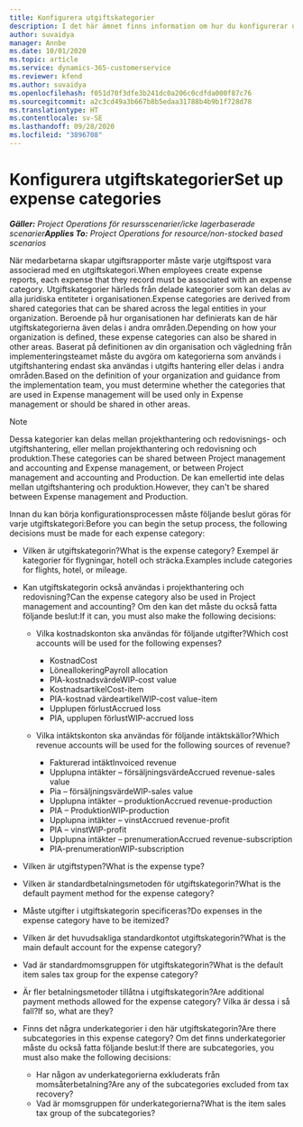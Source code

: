 ```yaml
---
title: Konfigurera utgiftskategorier
description: I det här ämnet finns information om hur du konfigurerar utgiftskategorier och delade kategorier för utgiftsrapporter.
author: suvaidya
manager: Annbe
ms.date: 10/01/2020
ms.topic: article
ms.service: dynamics-365-customerservice
ms.reviewer: kfend
ms.author: suvaidya
ms.openlocfilehash: f051d70f3dfe3b241dc0a206c0cdfda000f87c76
ms.sourcegitcommit: a2c3cd49a3b667b8b5edaa31788b4b9b1f728d78
ms.translationtype: HT
ms.contentlocale: sv-SE
ms.lasthandoff: 09/28/2020
ms.locfileid: "3896708"
---
```

# <a name="set-up-expense-categories"></a><span data-ttu-id="5464b-103">Konfigurera utgiftskategorier</span><span class="sxs-lookup"><span data-stu-id="5464b-103">Set up expense categories</span></span>

<span data-ttu-id="5464b-104">_**Gäller:** Project Operations för resursscenarier/icke lagerbaserade scenarier_</span><span class="sxs-lookup"><span data-stu-id="5464b-104">_**Applies To:** Project Operations for resource/non-stocked based scenarios_</span></span>

<span data-ttu-id="5464b-105">När medarbetarna skapar utgiftsrapporter måste varje utgiftspost vara associerad med en utgiftskategori.</span><span class="sxs-lookup"><span data-stu-id="5464b-105">When employees create expense reports, each expense that they record must be associated with an expense category.</span></span> <span data-ttu-id="5464b-106">Utgiftskategorier härleds från delade kategorier som kan delas av alla juridiska entiteter i organisationen.</span><span class="sxs-lookup"><span data-stu-id="5464b-106">Expense categories are derived from shared categories that can be shared across the legal entities in your organization.</span></span> <span data-ttu-id="5464b-107">Beroende på hur organisationen har definierats kan de här utgiftskategorierna även delas i andra områden.</span><span class="sxs-lookup"><span data-stu-id="5464b-107">Depending on how your organization is defined, these expense categories can also be shared in other areas.</span></span> <span data-ttu-id="5464b-108">Baserat på definitionen av din organisation och vägledning från implementeringsteamet måste du avgöra om kategorierna som används i utgiftshantering endast ska användas i utgifts hantering eller delas i andra områden.</span><span class="sxs-lookup"><span data-stu-id="5464b-108">Based on the definition of your organization and guidance from the implementation team, you must determine whether the categories that are used in Expense management will be used only in Expense management or should be shared in other areas.</span></span>

> [!NOTE]
> <span data-ttu-id="5464b-109">Dessa kategorier kan delas mellan projekthantering och redovisnings- och utgiftshantering, eller mellan projekthantering och redovisning och produktion.</span><span class="sxs-lookup"><span data-stu-id="5464b-109">These categories can be shared between Project management and accounting and Expense management, or between Project management and accounting and Production.</span></span> <span data-ttu-id="5464b-110">De kan emellertid inte delas mellan utgiftshantering och produktion.</span><span class="sxs-lookup"><span data-stu-id="5464b-110">However, they can't be shared between Expense management and Production.</span></span>

<span data-ttu-id="5464b-111">Innan du kan börja konfigurationsprocessen måste följande beslut göras för varje utgiftskategori:</span><span class="sxs-lookup"><span data-stu-id="5464b-111">Before you can begin the setup process, the following decisions must be made for each expense category:</span></span>

- <span data-ttu-id="5464b-112">Vilken är utgiftskategorin?</span><span class="sxs-lookup"><span data-stu-id="5464b-112">What is the expense category?</span></span> <span data-ttu-id="5464b-113">Exempel är kategorier för flygningar, hotell och sträcka.</span><span class="sxs-lookup"><span data-stu-id="5464b-113">Examples include categories for flights, hotel, or mileage.</span></span>
- <span data-ttu-id="5464b-114">Kan utgiftskategorin också användas i projekthantering och redovisning?</span><span class="sxs-lookup"><span data-stu-id="5464b-114">Can the expense category also be used in Project management and accounting?</span></span> <span data-ttu-id="5464b-115">Om den kan det måste du också fatta följande beslut:</span><span class="sxs-lookup"><span data-stu-id="5464b-115">If it can, you must also make the following decisions:</span></span>

    - <span data-ttu-id="5464b-116">Vilka kostnadskonton ska användas för följande utgifter?</span><span class="sxs-lookup"><span data-stu-id="5464b-116">Which cost accounts will be used for the following expenses?</span></span>

        - <span data-ttu-id="5464b-117">Kostnad</span><span class="sxs-lookup"><span data-stu-id="5464b-117">Cost</span></span>
        - <span data-ttu-id="5464b-118">Löneallokering</span><span class="sxs-lookup"><span data-stu-id="5464b-118">Payroll allocation</span></span>
        - <span data-ttu-id="5464b-119">PIA-kostnadsvärde</span><span class="sxs-lookup"><span data-stu-id="5464b-119">WIP-cost value</span></span>
        - <span data-ttu-id="5464b-120">Kostnadsartikel</span><span class="sxs-lookup"><span data-stu-id="5464b-120">Cost-item</span></span>
        - <span data-ttu-id="5464b-121">PIA-kostnad värdeartikel</span><span class="sxs-lookup"><span data-stu-id="5464b-121">WIP-cost value-item</span></span>
        - <span data-ttu-id="5464b-122">Upplupen förlust</span><span class="sxs-lookup"><span data-stu-id="5464b-122">Accrued loss</span></span>
        - <span data-ttu-id="5464b-123">PIA, upplupen förlust</span><span class="sxs-lookup"><span data-stu-id="5464b-123">WIP-accrued loss</span></span>

    - <span data-ttu-id="5464b-124">Vilka intäktskonton ska användas för följande intäktskällor?</span><span class="sxs-lookup"><span data-stu-id="5464b-124">Which revenue accounts will be used for the following sources of revenue?</span></span>

        - <span data-ttu-id="5464b-125">Fakturerad intäkt</span><span class="sxs-lookup"><span data-stu-id="5464b-125">Invoiced revenue</span></span>
        - <span data-ttu-id="5464b-126">Upplupna intäkter – försäljningsvärde</span><span class="sxs-lookup"><span data-stu-id="5464b-126">Accrued revenue-sales value</span></span>
        - <span data-ttu-id="5464b-127">Pia – försäljningsvärde</span><span class="sxs-lookup"><span data-stu-id="5464b-127">WIP-sales value</span></span>
        - <span data-ttu-id="5464b-128">Upplupna intäkter – produktion</span><span class="sxs-lookup"><span data-stu-id="5464b-128">Accrued revenue-production</span></span>
        - <span data-ttu-id="5464b-129">PIA – Produktion</span><span class="sxs-lookup"><span data-stu-id="5464b-129">WIP-production</span></span>
        - <span data-ttu-id="5464b-130">Upplupna intäkter – vinst</span><span class="sxs-lookup"><span data-stu-id="5464b-130">Accrued revenue-profit</span></span>
        - <span data-ttu-id="5464b-131">PIA – vinst</span><span class="sxs-lookup"><span data-stu-id="5464b-131">WIP-profit</span></span>
        - <span data-ttu-id="5464b-132">Upplupna intäkter – prenumeration</span><span class="sxs-lookup"><span data-stu-id="5464b-132">Accrued revenue-subscription</span></span>
        - <span data-ttu-id="5464b-133">PIA-prenumeration</span><span class="sxs-lookup"><span data-stu-id="5464b-133">WIP-subscription</span></span>

- <span data-ttu-id="5464b-134">Vilken är utgiftstypen?</span><span class="sxs-lookup"><span data-stu-id="5464b-134">What is the expense type?</span></span>
- <span data-ttu-id="5464b-135">Vilken är standardbetalningsmetoden för utgiftskategorin?</span><span class="sxs-lookup"><span data-stu-id="5464b-135">What is the default payment method for the expense category?</span></span>
- <span data-ttu-id="5464b-136">Måste utgifter i utgiftskategorin specificeras?</span><span class="sxs-lookup"><span data-stu-id="5464b-136">Do expenses in the expense category have to be itemized?</span></span>
- <span data-ttu-id="5464b-137">Vilken är det huvudsakliga standardkontot utgiftskategorin?</span><span class="sxs-lookup"><span data-stu-id="5464b-137">What is the main default account for the expense category?</span></span>
- <span data-ttu-id="5464b-138">Vad är standardmomsgruppen för utgiftskategorin?</span><span class="sxs-lookup"><span data-stu-id="5464b-138">What is the default item sales tax group for the expense category?</span></span>
- <span data-ttu-id="5464b-139">Är fler betalningsmetoder tillåtna i utgiftskategorin?</span><span class="sxs-lookup"><span data-stu-id="5464b-139">Are additional payment methods allowed for the expense category?</span></span> <span data-ttu-id="5464b-140">Vilka är dessa i så fall?</span><span class="sxs-lookup"><span data-stu-id="5464b-140">If so, what are they?</span></span>
- <span data-ttu-id="5464b-141">Finns det några underkategorier i den här utgiftskategorin?</span><span class="sxs-lookup"><span data-stu-id="5464b-141">Are there subcategories in this expense category?</span></span> <span data-ttu-id="5464b-142">Om det finns underkategorier måste du också fatta följande beslut:</span><span class="sxs-lookup"><span data-stu-id="5464b-142">If there are subcategories, you must also make the following decisions:</span></span>

    - <span data-ttu-id="5464b-143">Har någon av underkategorierna exkluderats från momsåterbetalning?</span><span class="sxs-lookup"><span data-stu-id="5464b-143">Are any of the subcategories excluded from tax recovery?</span></span>
    - <span data-ttu-id="5464b-144">Vad är momsgruppen för underkategorierna?</span><span class="sxs-lookup"><span data-stu-id="5464b-144">What is the item sales tax group of the subcategories?</span></span>
